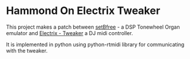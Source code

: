 # Hammond On Electrix Tweaker

This project makes a patch between [setBfree](https://github.com/pantherb/setBfree) - a DSP Tonewheel Organ emulator and [Electrix - Tweaker](http://www.electrixpro.com/product/live9/) a DJ midi controller.

It is implemented in python using python-rtmidi library for communicating with the tweaker.
